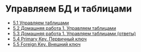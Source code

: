 # Управляем БД и таблицами

- [5.1 Управляем таблицами](./5.1%20Managing%20tables)
- [5.2 Домашняя работа 1. Управляем таблицами](./5.2%20Homework%201.%20Managing%20tables)
- [5.3 Домашняя работа 1. Управляем таблицами (ответы)](./5.3%20Homework%201.%20Managing%20tables%20(answers))
- [5.4 Primary Key. Первичный ключ](./5.4%20Primary%20Key)
- [5.5 Foreign Key. Внешний ключ](./5.5%20Foreign%20Key)
